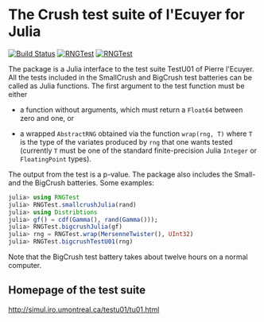 # The Crush test suite of l'Ecuyer for Julia

[![Build Status](https://travis-ci.org/andreasnoack/RNGTest.jl.png)](https://travis-ci.org/andreasnoack/RNGTest.jl)
[![RNGTest](http://pkg.julialang.org/badges/RNGTest_0.4.svg)](http://pkg.julialang.org/?pkg=RNGTest&ver=0.4)
[![RNGTest](http://pkg.julialang.org/badges/RNGTest_0.5.svg)](http://pkg.julialang.org/?pkg=RNGTest&ver=0.5)

The package is a Julia interface to the test suite TestU01 of Pierre l'Ecuyer. All the tests included in the SmallCrush and BigCrush test batteries can be called as Julia functions.
The first argument to the test function must be either

* a function without arguments, which must return a `Float64` between zero and one, or

* a wrapped `AbstractRNG` obtained via the function `wrap(rng, T)`
   where `T` is the type of the variates produced by `rng` that one
   wants tested (currently `T` must be one of the standard
   finite-precision Julia `Integer` or `FloatingPoint` types).

The output from the test is a p-value.
The package also includes the Small- and the BigCrush batteries. Some examples:
```julia
julia> using RNGTest
julia> RNGTest.smallcrushJulia(rand)
julia> using Distribtions
julia> gf() = cdf(Gamma(), rand(Gamma()));
julia> RNGTest.bigcrushJulia(gf)
julia> rng = RNGTest.wrap(MersenneTwister(), UInt32)
julia> RNGTest.bigcrushTestU01(rng)
```
Note that the BigCrush test battery takes about twelve hours on a normal computer.

## Homepage of the test suite
http://simul.iro.umontreal.ca/testu01/tu01.html
